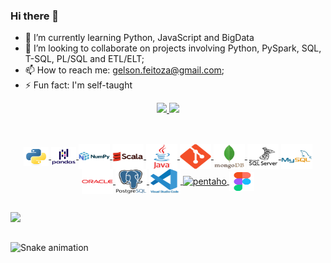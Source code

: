 ### Hi there 👋

- 🌱 I’m currently learning Python, JavaScript and BigData
- 👯 I’m looking to collaborate on projects involving Python, PySpark, SQL, T-SQL, PL/SQL and ETL/ELT;
- 📫 How to reach me: gelson.feitoza@gmail.com;
- ⚡ Fun fact: I'm self-taught

<div align="center">
  <a href="https://github.com/GelsonSF">
  <img height="150m" src="https://github-readme-stats.vercel.app/api?username=GelsonSF&show_icons=true&theme=dracula&include_all_commits=true&count_private=true"/>
  <img height="150m" src="https://github-readme-stats.vercel.app/api/top-langs/?username=GelsonSF&layout=compact&langs_count=7&theme=dracula"/>
</div>
  
  ##
  
<div align="Center">  
	<div style="display: inline_block" alingn="center"><br>
		<img align="center" alt="python"  		height="30" width="40" src="https://raw.githubusercontent.com/devicons/devicon/master/icons/python/python-original.svg">
		<img align="center" alt="pandas"		height="30" width="40" src="https://github.com/devicons/devicon/blob/master/icons/pandas/pandas-original-wordmark.svg">
		<img align="center" alt="numpy" 		height="40" width="50" src="https://github.com/devicons/devicon/blob/master/icons/numpy/numpy-original-wordmark.svg">
		<img align="center" alt="scala" 		height="40" width="50" src="https://github.com/devicons/devicon/blob/master/icons/scala/scala-original-wordmark.svg">
		<img align="center" alt="java" 			height="40" width="50" src="https://github.com/devicons/devicon/blob/master/icons/java/java-original-wordmark.svg">
		<img align="center" alt="git" 			height="40" width="50" src="https://github.com/devicons/devicon/blob/master/icons/git/git-original.svg">
		<img align="center" alt="mongodb" 		height="40" width="50" src="https://github.com/devicons/devicon/blob/master/icons/mongodb/mongodb-original-wordmark.svg">
		<img align="center" alt="sql-server"  	height="40" width="50" src="https://github.com/devicons/devicon/blob/master/icons/microsoftsqlserver/microsoftsqlserver-plain-wordmark.svg">
		<img align="center" alt="mysql" 		height="40" width="50" src="https://github.com/devicons/devicon/blob/master/icons/mysql/mysql-original-wordmark.svg">
		<img align="center" alt="oracle" 		height="40" width="50" src="https://github.com/devicons/devicon/blob/master/icons/oracle/oracle-original.svg">
		<img align="center" alt="postgresql"	height="40" width="50" src="https://github.com/devicons/devicon/blob/master/icons/postgresql/postgresql-original-wordmark.svg">
		<img align="center" alt="vscode" 		height="40" width="50" src="https://github.com/devicons/devicon/blob/master/icons/vscode/vscode-original-wordmark.svg">
		<img align="center" alt="pentaho" 		height="40" width="50" src="https://github.com/Liralder/Liralder/blob/main/svg-badge/pentaho-etl/pentaho-logo-etl.svg">
		<img align="center" alt="figma" 		height="30" width="40" src="https://github.com/devicons/devicon/blob/master/icons/figma/figma-original.svg">
	</div>
</div>
  
  ##
  
<div>  
  <a href="https://www.linkedin.com/in/gelsonsousafeitoza/" target="_blank"><img src="https://img.shields.io/badge/-LinkedIn-%230077B5?style=for-the-badge&logo=linkedin&logoColor=white" target="_blank"></a> 
 
  ##
  
  ![Snake animation](https://github.com/GelsonSF/GelsonSF/blob/output/github-contribution-grid-snake.svg)
 
</div>

  ##
